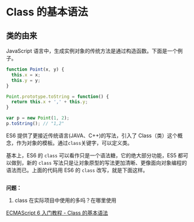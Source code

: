 # Class 的基本语法

## 类的由来
JavaScript 语言中，生成实例对象的传统方法是通过构造函数。下面是一个例子。

```javascript
function Point(x, y) {
  this.x = x;
  this.y = y;
}

Point.prototype.toString = function() {
  return this.x + ',' + this.y;
}

var p = new Point(1, 2);
p.toString(); // "1,2"
```

ES6 提供了更接近传统语言(JAVA、C++)的写法，引入了 Class（类）这个概念，作为对象的模板。通过`class`关键字，可以定义类。

基本上，ES6 的 `class` 可以看作只是一个语法糖，它的绝大部分功能，ES5 都可以做到，新的 `class` 写法只是让对象原型的写法更加清晰、更像面向对象编程的语法而已。上面的代码用 ES6 的 `class` 改写，就是下面这样。

```javascript

```

**问题：**
1. class 在实际项目中使用的多吗？在哪里使用

[ECMAScript 6 入门教程 - Class 的基本语法](https://es6.ruanyifeng.com/#docs/class)